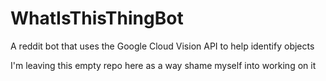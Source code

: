 # WhatIsThisThingBot
A reddit bot that uses the Google Cloud Vision API to help identify objects

I'm leaving this empty repo here as a way shame myself into working on it
